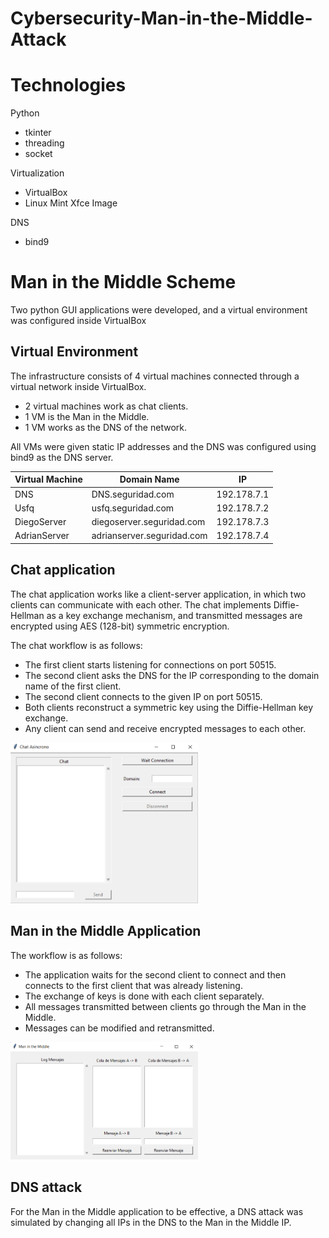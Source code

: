 # Cybersecurity-Man-in-the-Middle-Attack

# Technologies
Python
* tkinter
* threading
* socket

Virtualization
* VirtualBox
* Linux Mint Xfce Image

DNS
* bind9

# Man in the Middle Scheme
Two python GUI applications were developed, and a virtual environment was configured inside VirtualBox

## Virtual Environment
The infrastructure consists of 4 virtual machines connected through a virtual network inside VirtualBox.
* 2 virtual machines work as chat clients.
* 1 VM is the Man in the Middle.
* 1 VM works as the DNS of the network.

All VMs were given static IP addresses and the DNS was configured using bind9 as the DNS server.

| Virtual Machine | Domain Name                | IP          |
|-----------------|----------------------------|-------------|
| DNS             | DNS.seguridad.com          | 192.178.7.1 |
| Usfq            | usfq.seguridad.com         | 192.178.7.2 |
| DiegoServer     | diegoserver.seguridad.com  | 192.178.7.3 |
| AdrianServer    | adrianserver.seguridad.com | 192.178.7.4 |

## Chat application
The chat application works like a client-server application, in which two clients can communicate with each other. The chat implements Diffie-Hellman as a key exchange mechanism, and transmitted messages are encrypted using AES (128-bit) symmetric encryption.

The chat workflow is as follows:
* The first client starts listening for connections on port 50515.
* The second client asks the DNS for the IP corresponding to the domain name of the first client.
* The second client connects to the given IP on port 50515.
* Both clients reconstruct a symmetric key using the Diffie-Hellman key exchange.
* Any client can send and receive encrypted messages to each other.

<img src="https://github.com/grimloc-aduque/Cybersecurity-Man-in-the-Middle-Attack/blob/main/images/chatGUI.png" style="width:300px;"/>


## Man in the Middle Application

The workflow is as follows:
* The application waits for the second client to connect and then connects to the first client that was already listening.
* The exchange of keys is done with each client separately.
* All messages transmitted between clients go through the Man in the Middle.
* Messages can be modified and retransmitted.

<img src="https://github.com/grimloc-aduque/Cybersecurity-Man-in-the-Middle-Attack/blob/main/images/man_in_the_middle.png" style="width:300px;"/>


## DNS attack
For the Man in the Middle application to be effective, a DNS attack was simulated by changing all IPs in the DNS to the Man in the Middle IP.
